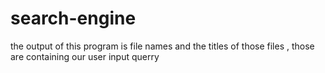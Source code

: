 # search-engine
the output of this program is file names and the titles of those files , those are containing our user input querry
